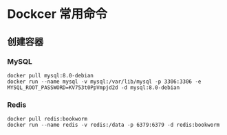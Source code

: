 # Dockcer 常用命令

## 创建容器

### MySQL

```shell copy
docker pull mysql:8.0-debian
docker run --name mysql -v mysql:/var/lib/mysql -p 3306:3306 -e MYSQL_ROOT_PASSWORD=KV753t0PpVmpjd2d -d mysql:8.0-debian
```

### Redis

```shell copy
docker pull redis:bookworm
docker run --name redis -v redis:/data -p 6379:6379 -d redis:bookworm
```